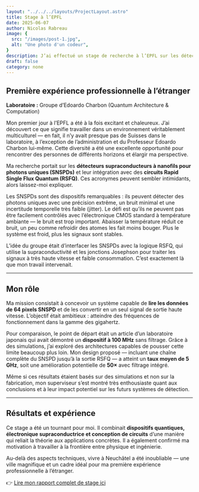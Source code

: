 ```yaml
---
layout: "../../../layouts/ProjectLayout.astro"
title: Stage à l’EPFL
date: 2025-06-07
author: Nicolas Rabreau
image: {
  src: "/images/post-1.jpg",
  alt: "Une photo d'un codeur",
}
description: J’ai effectué un stage de recherche à l’EPFL sur les détecteurs supraconducteurs à nanofils et l’intégration électronique quantique.
draft: false
category: none
---
```


## Première expérience professionnelle à l’étranger

**Laboratoire :** Groupe d’Edoardo Charbon (Quantum Architecture & Computation)

Mon premier jour à l’EPFL a été à la fois excitant et chaleureux. J’ai découvert ce que signifie travailler dans un environnement véritablement multiculturel — en fait, il n’y avait presque pas de Suisses dans le laboratoire, à l’exception de l’administration et du Professeur Edoardo Charbon lui-même. Cette diversité a été une excellente opportunité pour rencontrer des personnes de différents horizons et élargir ma perspective.  

Ma recherche portait sur les **détecteurs supraconducteurs à nanofils pour photons uniques (SNSPDs)** et leur intégration avec des **circuits Rapid Single Flux Quantum (RSFQ)**. Ces acronymes peuvent sembler intimidants, alors laissez-moi expliquer.  

Les SNSPDs sont des dispositifs remarquables : ils peuvent détecter des photons uniques avec une précision extrême, un bruit minimal et une incertitude temporelle très faible (jitter). Le défi est qu’ils ne peuvent pas être facilement contrôlés avec l’électronique CMOS standard à température ambiante — le bruit est trop important. Abaisser la température réduit ce bruit, un peu comme refroidir des atomes les fait moins bouger. Plus le système est froid, plus les signaux sont stables.  

L’idée du groupe était d’interfacer les SNSPDs avec la logique RSFQ, qui utilise la supraconductivité et les jonctions Josephson pour traiter les signaux à très haute vitesse et faible consommation. C’est exactement là que mon travail intervenait.  

---

## Mon rôle

Ma mission consistait à concevoir un système capable de **lire les données de 64 pixels SNSPD** et de les convertir en un seul signal de sortie haute vitesse. L’objectif était ambitieux : atteindre des fréquences de fonctionnement dans la gamme des gigahertz.  

Pour comparaison, le point de départ était un article d’un laboratoire japonais qui avait démontré un **dispositif à 100 MHz** sans filtrage. Grâce à des simulations, j’ai exploré des architectures capables de pousser cette limite beaucoup plus loin. Mon design proposé — incluant une chaîne complète du SNSPD jusqu’à la sortie RSFQ — a atteint un **taux moyen de 5 GHz**, soit une amélioration potentielle de **50×** avec filtrage intégré.  

Même si ces résultats étaient basés sur des simulations et non sur la fabrication, mon superviseur s’est montré très enthousiaste quant aux conclusions et à leur impact potentiel sur les futurs systèmes de détection.  

---

## Résultats et expérience

Ce stage a été un tournant pour moi. Il combinait **dispositifs quantiques, électronique supraconductrice et conception de circuits** d’une manière qui reliait la théorie aux applications concrètes. Il a également confirmé ma motivation à travailler à la frontière entre physique et ingénierie.  

Au-delà des aspects techniques, vivre à Neuchâtel a été inoubliable — une ville magnifique et un cadre idéal pour ma première expérience professionnelle à l’étranger.  

👉 [Lire mon rapport complet de stage ici](/path-to-report.pdf)
